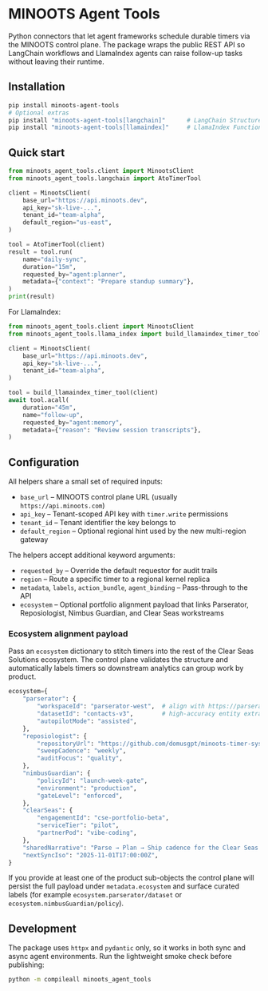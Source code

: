 # MINOOTS Agent Tools

Python connectors that let agent frameworks schedule durable timers via the MINOOTS
control plane. The package wraps the public REST API so LangChain workflows and
LlamaIndex agents can raise follow-up tasks without leaving their runtime.

## Installation

```bash
pip install minoots-agent-tools
# Optional extras
pip install "minoots-agent-tools[langchain]"      # LangChain StructuredTool support
pip install "minoots-agent-tools[llamaindex]"     # LlamaIndex FunctionTool wrapper
```

## Quick start

```python
from minoots_agent_tools.client import MinootsClient
from minoots_agent_tools.langchain import AtoTimerTool

client = MinootsClient(
    base_url="https://api.minoots.dev",
    api_key="sk-live-...",
    tenant_id="team-alpha",
    default_region="us-east",
)

tool = AtoTimerTool(client)
result = tool.run(
    name="daily-sync",
    duration="15m",
    requested_by="agent:planner",
    metadata={"context": "Prepare standup summary"},
)
print(result)
```

For LlamaIndex:

```python
from minoots_agent_tools.client import MinootsClient
from minoots_agent_tools.llama_index import build_llamaindex_timer_tool

client = MinootsClient(
    base_url="https://api.minoots.dev",
    api_key="sk-live-...",
    tenant_id="team-alpha",
)

tool = build_llamaindex_timer_tool(client)
await tool.acall(
    duration="45m",
    name="follow-up",
    requested_by="agent:memory",
    metadata={"reason": "Review session transcripts"},
)
```

## Configuration

All helpers share a small set of required inputs:

- `base_url` – MINOOTS control plane URL (usually `https://api.minoots.com`)
- `api_key` – Tenant-scoped API key with `timer.write` permissions
- `tenant_id` – Tenant identifier the key belongs to
- `default_region` – Optional regional hint used by the new multi-region gateway

The helpers accept additional keyword arguments:

- `requested_by` – Override the default requestor for audit trails
- `region` – Route a specific timer to a regional kernel replica
- `metadata`, `labels`, `action_bundle`, `agent_binding` – Pass-through to the API
- `ecosystem` – Optional portfolio alignment payload that links Parserator, Reposiologist, Nimbus Guardian, and Clear Seas workstreams

### Ecosystem alignment payload

Pass an `ecosystem` dictionary to stitch timers into the rest of the Clear Seas Solutions ecosystem. The control plane validates
the structure and automatically labels timers so downstream analytics can group work by product.

```python
ecosystem={
    "parserator": {
        "workspaceId": "parserator-west",  # align with https://parserator.com ingestion workspaces
        "datasetId": "contacts-v3",        # high-accuracy entity extraction backing the timer trigger
        "autopilotMode": "assisted",
    },
    "reposiologist": {
        "repositoryUrl": "https://github.com/domusgpt/minoots-timer-system",
        "sweepCadence": "weekly",
        "auditFocus": "quality",
    },
    "nimbusGuardian": {
        "policyId": "launch-week-gate",
        "environment": "production",
        "gateLevel": "enforced",
    },
    "clearSeas": {
        "engagementId": "cse-portfolio-beta",
        "serviceTier": "pilot",
        "partnerPod": "vibe-coding",
    },
    "sharedNarrative": "Parse → Plan → Ship cadence for the Clear Seas Solutions beta cohort",
    "nextSyncIso": "2025-11-01T17:00:00Z",
}
```

If you provide at least one of the product sub-objects the control plane will persist the full payload under `metadata.ecosystem`
and surface curated labels (for example `ecosystem.parserator/dataset` or `ecosystem.nimbusGuardian/policy`).

## Development

The package uses `httpx` and `pydantic` only, so it works in both sync and async
agent environments. Run the lightweight smoke check before publishing:

```bash
python -m compileall minoots_agent_tools
```

